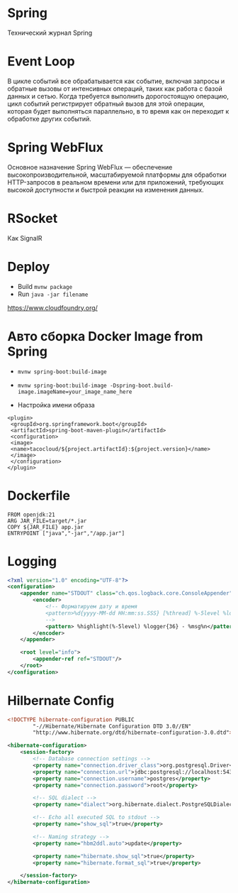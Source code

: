# Spring
Технический журнал Spring


# Event Loop

В цикле событий все обрабатывается как событие, включая запросы и обратные вызовы
от интенсивных операций, таких как работа с базой данных и сетью. Когда требуется выполнить дорогостоящую операцию, цикл событий регистрирует обратный вызов для этой операции, которая будет выполняться
параллельно, в то время как он переходит к обработке других событий.

# Spring WebFlux

Основное назначение Spring WebFlux — обеспечение высокопроизводительной, масштабируемой платформы для обработки HTTP-запросов в реальном времени или для приложений, требующих высокой доступности и быстрой реакции на изменения данных.

# RSocket

Как SignalR

# Deploy

- Build ```mvnw package```
- Run  ```java -jar filename```


https://www.cloudfoundry.org/

# Авто сборка Docker Image from Spring

- ```mvnw spring-boot:build-image```
- ```mvnw spring-boot:build-image -Dspring-boot.build-image.imageName=your_image_name_here```

- Настройка имени образа

```xnl
<plugin>
 <groupId>org.springframework.boot</groupId>
 <artifactId>spring-boot-maven-plugin</artifactId>
 <configuration>
 <image>
 <name>tacocloud/${project.artifactId}:${project.version}</name>
 </image>
 </configuration>
</plugin>
```

# Dockerfile

```
FROM openjdk:21
ARG JAR_FILE=target/*.jar
COPY ${JAR_FILE} app.jar
ENTRYPOINT ["java","-jar","/app.jar"]
```

# Logging

```xml
<?xml version="1.0" encoding="UTF-8"?>
<configuration>
    <appender name="STDOUT" class="ch.qos.logback.core.ConsoleAppender">
        <encoder>
            <!-- Форматируем дату и время
            <pattern>%d{yyyy-MM-dd HH:mm:ss.SSS} [%thread] %-5level %logger{36} - %msg%n</pattern>
            -->
            <pattern> %highlight(%-5level) %logger{36} - %msg%n</pattern>
        </encoder>
    </appender>

    <root level="info">
        <appender-ref ref="STDOUT"/>
    </root>
</configuration>
```
# Hilbernate Config

```xml
<!DOCTYPE hibernate-configuration PUBLIC
        "-//Hibernate/Hibernate Configuration DTD 3.0//EN"
        "http://www.hibernate.org/dtd/hibernate-configuration-3.0.dtd">

<hibernate-configuration>
    <session-factory>
        <!-- Database connection settings -->
        <property name="connection.driver_class">org.postgresql.Driver</property>
        <property name="connection.url">jdbc:postgresql://localhost:5432/UserStore</property>
        <property name="connection.username">postgres</property>
        <property name="connection.password">root</property>

        <!-- SQL dialect -->
        <property name="dialect">org.hibernate.dialect.PostgreSQLDialect</property>

        <!-- Echo all executed SQL to stdout -->
        <property name="show_sql">true</property>

        <!-- Naming strategy -->
        <property name="hbm2ddl.auto">update</property>

        <property name="hibernate.show_sql">true</property>
        <property name="hibernate.format_sql">true</property>

    </session-factory>
</hibernate-configuration>


```
